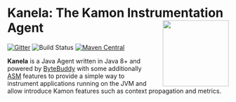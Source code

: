 # Kanela: The Kamon Instrumentation Agent <img align="right" src="https://rawgit.com/kamon-io/Kamon/master/kamon-logo.svg" height="150px" style="padding-left: 20px"/>
[![Gitter](https://badges.gitter.im/Join%20Chat.svg)](https://gitter.im/kamon-io/Kamon?utm_source=badge&utm_medium=badge&utm_campaign=pr-badge&utm_content=badge)
![Build Status](https://travis-ci.org/kamon-io/kanela.svg?branch=master)
[![Maven Central](https://maven-badges.herokuapp.com/maven-central/io.kamon/kanela-agent/badge.svg)](https://maven-badges.herokuapp.com/maven-central/io.kamon/kanela-agent)

**Kanela** is a Java Agent written in Java 8+ and powered by [ByteBuddy] with some additionally [ASM] features to provide a simple way to instrument applications running on the JVM and allow introduce Kamon features such as context propagation and metrics.


[ByteBuddy]:http://bytebuddy.net/#/
[ASM]:http://asm.ow2.org/
